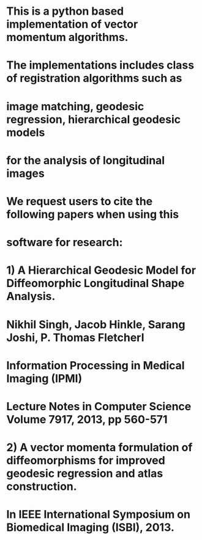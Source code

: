 # This is a python based implementation of vector momentum algorithms.
# The implementations includes class of registration algorithms such as
# image matching,  geodesic regression, hierarchical geodesic models
# for the analysis of longitudinal images
# We request users to cite the following papers when using this
# software for research:
# 1) A Hierarchical Geodesic Model for Diffeomorphic Longitudinal Shape Analysis.
#    Nikhil Singh, Jacob Hinkle, Sarang Joshi, P. Thomas FletcherI
#    Information Processing in Medical Imaging (IPMI)
#    Lecture Notes in Computer Science Volume 7917, 2013, pp 560-571
# 2) A vector momenta formulation of diffeomorphisms for improved geodesic regression and atlas construction. 
#    In IEEE International Symposium on Biomedical Imaging (ISBI), 2013.